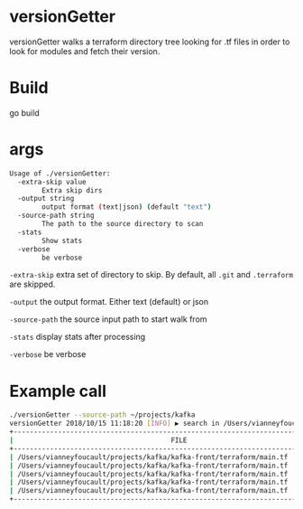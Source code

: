 # versionGetter


versionGetter walks a terraform directory tree looking for .tf files in order to look for modules and fetch their version.


# Build

go build

# args

```bash
Usage of ./versionGetter:
  -extra-skip value
        Extra skip dirs
  -output string
        output format (text|json) (default "text")
  -source-path string
        The path to the source directory to scan
  -stats
        Show stats
  -verbose
        be verbose
```

`-extra-skip` extra set of directory to skip. By default, all `.git` and `.terraform` are skipped.

`-output` the output format. Either text (default) or json

`-source-path` the source input path to start walk from

`-stats` display stats after processing

`-verbose` be verbose

# Example call

```bash 
./versionGetter --source-path ~/projects/kafka
versionGetter 2018/10/15 11:18:20 [INFO] ▶ search in /Users/vianneyfoucault/projects/kafka
+------------------------------------------------------------------------+----------------+----------+------------------------------------------+---------+
|                                       FILE                             |     MODULE     |   TYPE   |                  SOURCE                  | VERSION |
+---------------------------------------------------------------------- -+----------------+----------+------------------------------------------+---------+
| /Users/vianneyfoucault/projects/kafka/kafka-front/terraform/main.tf    | network_finder | ssh      | remote_modules.git                       | 1.0.9   |
| /Users/vianneyfoucault/projects/kafka/kafka-front/terraform/main.tf    | security_group | registry | terraform-aws-modules/security-group/aws |    1.20 |
| /Users/vianneyfoucault/projects/kafka/kafka-front/terraform/main.tf    | iam_role       | ssh      | remote_modules.git                       | 1.0.9   |
| /Users/vianneyfoucault/projects/kafka/kafka-front/terraform/main.tf    | kafka          | ssh      | remote_modules.git                       | 1.0.9   |
| /Users/vianneyfoucault/projects/kafka/kafka-front/terraform/main.tf    | data_volume    | ssh      | remote_modules.git                       | 1.0.9   |
+------------------------------------------------------------------------+----------------+----------+------------------------------------------+---------+

```

